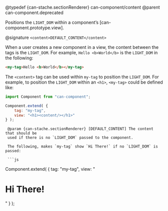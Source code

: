 @typedef {can-stache.sectionRenderer} can-component/content <content>
@parent can-component.deprecated

Positions the `LIGHT_DOM` within a component’s [can-component.prototype.view].

@signature `<content>DEFAULT_CONTENT</content>`

When a user creates a new component in a view, the content between the tags is the
`LIGHT_DOM`.  For example, `Hello <b>World</b>` is the `LIGHT_DOM` in the following:

```html
<my-tag>Hello <b>World</b></my-tag>
```

The `<content>` tag can be used within `my-tag` to position the `LIGHT_DOM`.  For
example, to position the `LIGHT_DOM` within an `<h1>`, `<my-tag>` could be defined like:

```js
import Component from "can-component";

Component.extend( {
	tag: "my-tag",
	view: "<h1><content/></h1>"
} );
```

	 @param {can-stache.sectionRenderer} [DEFAULT_CONTENT] The content that should be
	 used if there is no `LIGHT_DOM` passed to the component.

	 The following, makes `my-tag` show `Hi There!` if no `LIGHT_DOM` is passed:

	 ```js
Component.extend( {
	tag: "my-tag",
	view: "<h1><content>Hi There!</content></h1>"
} );
```
